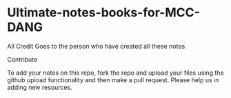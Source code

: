 # Ultimate-notes-books-for-MCC-DANG

All Credit Goes to the person who have created all these notes.

Contribute

 To add your notes on this repo, fork the repo and upload your files using the github upload functionality and then make a pull request.
 Please help us in adding new resources.
